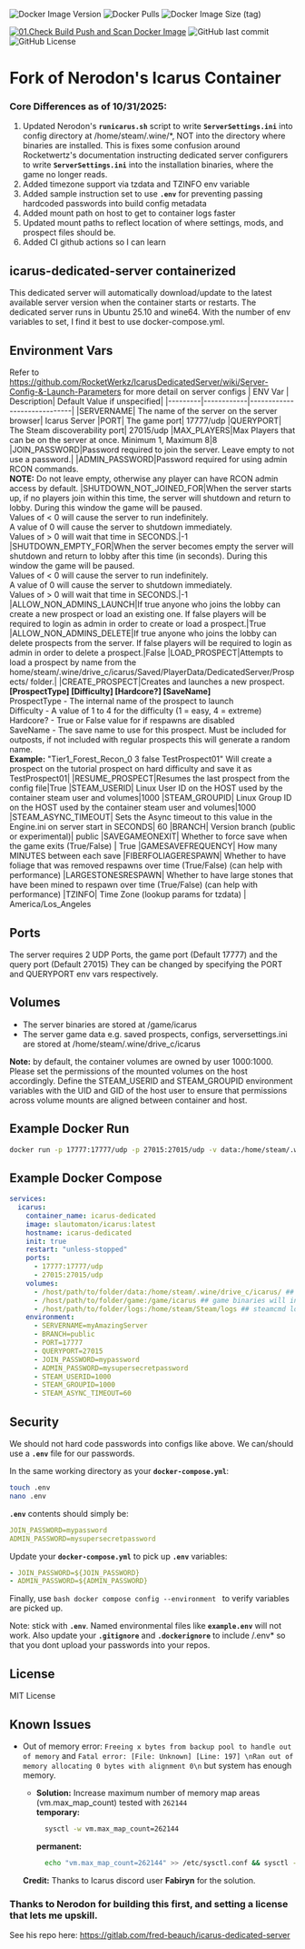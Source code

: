 ![Docker Image Version](https://img.shields.io/docker/v/slautomaton/icarus?arch=amd64&style=plastic)
![Docker Pulls](https://img.shields.io/docker/pulls/slautomaton/icarus?style=plastic)
![Docker Image Size (tag)](https://img.shields.io/docker/image-size/slautomaton/icarus/latest?arch=amd64&style=plastic)

[![01.Check Build Push and Scan Docker Image](https://github.com/slautomaton/icarus/actions/workflows/01.Check%20Build%20Push%20Scan.yml/badge.svg?branch=main)](https://github.com/slautomaton/icarus/actions/workflows/01.Check%20Build%20Push%20Scan.yml)
![GitHub last commit](https://img.shields.io/github/last-commit/slautomaton/icarus?style=plastic)
![GitHub License](https://img.shields.io/github/license/slautomaton/icarus?style=plastic)

# Fork of Nerodon's Icarus Container

### Core Differences as of 10/31/2025:

1. Updated Nerodon's  **`runicarus.sh`** script to write **`ServerSettings.ini`** into config directory at /home/steam/.wine/*, NOT into the directory where binaries are installed. This is fixes some confusion around Rocketwertz's documentation instructing dedicated server configurers to write **`ServerSettings.ini`** into the installation binaries, where the game no longer reads. 
2. Added timezone support via tzdata and TZINFO env variable
3. Added sample instruction set to use **`.env`** for preventing passing hardcoded passwords into build config metadata
4. Added mount path on host to get to container logs faster
5. Updated mount paths to reflect location of where settings, mods, and prospect files should be.
6. Added CI github actions so I can learn

## icarus-dedicated-server containerized
This dedicated server will automatically download/update to the latest available server version when the container starts or restarts. The dedicated server runs in Ubuntu 25.10 and wine64. With the number of env variables to set, I find it best to use docker-compose.yml. 

## Environment Vars
Refer to https://github.com/RocketWerkz/IcarusDedicatedServer/wiki/Server-Config-&-Launch-Parameters for more detail on server configs
| ENV Var | Description| Default Value if unspecified|
|---------|------------|-----------------------------|
|SERVERNAME| The name of the server on the server browser| Icarus Server
|PORT| The game port| 17777/udp
|QUERYPORT| The Steam discoverability port| 27015/udp
|MAX_PLAYERS|Max Players that can be on the server at once. Minimum 1, Maximum 8|8
|JOIN_PASSWORD|Password required to join the server. Leave empty to not use a password.|
|ADMIN_PASSWORD|Password required for using admin RCON commands.<br /> **NOTE:** Do not leave empty, otherwise any player can have RCON admin access by default. 
|SHUTDOWN_NOT_JOINED_FOR|When the server starts up, if no players join within this time, the server will shutdown and return to lobby. During this window the game will be paused. <br />Values of < 0 will cause the server to run indefinitely. <br />A value of 0 will cause the server to shutdown immediately. <br />Values of > 0 will wait that time in SECONDS.|-1
|SHUTDOWN_EMPTY_FOR|When the server becomes empty the server will shutdown and return to lobby after this time (in seconds). During this window the game will be paused. <br />Values of < 0 will cause the server to run indefinitely. <br />A value of 0 will cause the server to shutdown immediately. <br />Values of > 0 will wait that time in SECONDS.|-1
|ALLOW_NON_ADMINS_LAUNCH|If true anyone who joins the lobby can create a new prospect or load an existing one. If false players will be required to login as admin in order to create or load a prospect.|True
|ALLOW_NON_ADMINS_DELETE|If true anyone who joins the lobby can delete prospects from the server. If false players will be required to login as admin in order to delete a prospect.|False
|LOAD_PROSPECT|Attempts to load a prospect by name from the home/steam/.wine/drive_c/icarus/Saved/PlayerData/DedicatedServer/Prospects/ folder.|
|CREATE_PROSPECT|Creates and launches a new prospect. <br />**[ProspectType] [Difficulty] [Hardcore?] [SaveName]** <br />ProspectType - The internal name of the prospect to launch <br />Difficulty - A value of 1 to 4 for the difficulty (1 = easy, 4 = extreme) <br />Hardcore? - True or False value for if respawns are disabled <br />SaveName - The save name to use for this prospect. Must be included for outposts, if not included with regular prospects this will generate a random name. <br />**Example:** "Tier1_Forest_Recon_0 3 false TestProspect01" Will create a prospect on the tutorial prospect on hard difficulty and save it as TestProspect01|
|RESUME_PROSPECT|Resumes the last prospect from the config file|True
|STEAM_USERID| Linux User ID on the HOST used by the container steam user and volumes|1000
|STEAM_GROUPID| Linux Group ID on the HOST used by the container steam user and volumes|1000
|STEAM_ASYNC_TIMEOUT| Sets the Async timeout to this value in the Engine.ini on server start in SECONDS| 60
|BRANCH| Version branch (public or experimental)| public
|SAVEGAMEONEXIT| Whether to force save when the game exits (True/False) | True
|GAMESAVEFREQUENCY| How many MINUTES between each save
|FIBERFOLIAGERESPAWN| Whether to have foliage that was removed respawns over time (True/False) (can help with performance)
|LARGESTONESRESPAWN|  Whether to have large stones that have been mined to respawn over time (True/False) (can help with performance)
|TZINFO| Time Zone (lookup params for tzdata) | America/Los_Angeles

## Ports
The server requires 2 UDP Ports, the game port (Default 17777) and the query port (Default 27015)
They can be changed by specifying the PORT and QUERYPORT env vars respectively.

## Volumes
- The server binaries are stored at /game/icarus
- The server game data e.g. saved prospects, configs, serversettings.ini are stored at /home/steam/.wine/drive_c/icarus

**Note:** by default, the container volumes are owned by user 1000:1000. Please set the permissions of the mounted volumes on the host accordingly. Define the STEAM_USERID and STEAM_GROUPID environment variables with the UID and GID of the host user to ensure that permissions across volume mounts are aligned between container and host. 

## Example Docker Run
```bash
docker run -p 17777:17777/udp -p 27015:27015/udp -v data:/home/steam/.wine/drive_c/icarus -v game:/game/icarus -e SERVERNAME=AmazingServer -e JOIN_PASSWORD=mypassword -e ADMIN_PASSWORD=mysupersecretpassword  slautomaton/icarus:latest
```
## Example Docker Compose
```yaml
services:
  icarus:
    container_name: icarus-dedicated
    image: slautomaton/icarus:latest
    hostname: icarus-dedicated
    init: true
    restart: "unless-stopped"
    ports:
      - 17777:17777/udp
      - 27015:27015/udp
    volumes:
      - /host/path/to/folder/data:/home/steam/.wine/drive_c/icarus/ ## this is where you load your prospect.json file to continue a previous game. SSH into your host and cd into the host mount directory, create the prospects folder at the following path Saved/PlayerData/DedicatedServer/Prospects. Use SCP to copy the json from your previous save into the this folder. Container will write ServerSettings.ini at Saved/Config/WindowsServer  
      - /host/path/to/folder/game:/game/icarus ## game binaries will install here insider the container. SSH into your host folder and add Mods here. /Icarus/Content/Paks/mods
      - /host/path/to/folder/logs:/home/steam/Steam/logs ## steamcmd logs written here
    environment:
      - SERVERNAME=myAmazingServer
      - BRANCH=public
      - PORT=17777
      - QUERYPORT=27015
      - JOIN_PASSWORD=mypassword
      - ADMIN_PASSWORD=mysupersecretpassword
      - STEAM_USERID=1000
      - STEAM_GROUPID=1000
      - STEAM_ASYNC_TIMEOUT=60

```

## Security
We should not hard code passwords into configs like above. We can/should use a **`.env`** file for our passwords. 

In the same working directory as your **`docker-compose.yml`**:

```bash
touch .env
nano .env
```

**`.env`** contents should simply be:

```yaml
JOIN_PASSWORD=mypassword
ADMIN_PASSWORD=mysupersecretpassword
```

Update your **`docker-compose.yml`** to pick up **`.env`** variables:

```yaml
- JOIN_PASSWORD=${JOIN_PASSWORD}
- ADMIN_PASSWORD=${ADMIN_PASSWORD}
```

Finally, use ```bash docker compose config --environment ``` to verify variables are picked up.

Note: stick with **`.env`**. Named environmental files like **`example.env`** will not work. Also update your **`.gitignore`** and **`.dockerignore`** to include /.env* so that you dont upload your passwords into your repos.

## License
MIT License

## Known Issues

* Out of memory error: `Freeing x bytes from backup pool to handle out of memory`
  and `Fatal error: [File: Unknown] [Line: 197] \nRan out of memory allocating 0 bytes with alignment 0\n` but system
  has enough memory.
  * **Solution:** Increase maximum number of memory map areas (vm.max_map_count) tested with `262144`<br/>
    **temporary:**
    ```bash
      sysctl -w vm.max_map_count=262144
    ```
    **permanent:**
    ```bash
      echo "vm.max_map_count=262144" >> /etc/sysctl.conf && sysctl -p
    ```

  **Credit:** Thanks to Icarus discord user **Fabiryn** for the solution. 
  
### Thanks to Nerodon for building this first, and setting a license that lets me upskill.

See his repo here: https://gitlab.com/fred-beauch/icarus-dedicated-server

